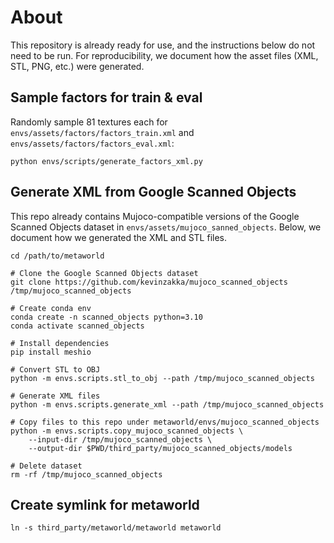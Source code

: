 # About

This repository is already ready for use, and the instructions below do not need to be run. For reproducibility, we document how the asset files (XML, STL, PNG, etc.) were generated.

## Sample factors for train & eval

Randomly sample 81 textures each for `envs/assets/factors/factors_train.xml` and `envs/assets/factors/factors_eval.xml`:
```
python envs/scripts/generate_factors_xml.py
```

## Generate XML from Google Scanned Objects

This repo already contains Mujoco-compatible versions of the Google Scanned Objects dataset in `envs/assets/mujoco_sanned_objects`. Below, we document how we generated the XML and STL files.
```
cd /path/to/metaworld

# Clone the Google Scanned Objects dataset
git clone https://github.com/kevinzakka/mujoco_scanned_objects /tmp/mujoco_scanned_objects

# Create conda env
conda create -n scanned_objects python=3.10
conda activate scanned_objects

# Install dependencies
pip install meshio

# Convert STL to OBJ
python -m envs.scripts.stl_to_obj --path /tmp/mujoco_scanned_objects

# Generate XML files
python -m envs.scripts.generate_xml --path /tmp/mujoco_scanned_objects

# Copy files to this repo under metaworld/envs/mujoco_scanned_objects
python -m envs.scripts.copy_mujoco_scanned_objects \
    --input-dir /tmp/mujoco_scanned_objects \
    --output-dir $PWD/third_party/mujoco_scanned_objects/models

# Delete dataset
rm -rf /tmp/mujoco_scanned_objects
```

## Create symlink for metaworld

```
ln -s third_party/metaworld/metaworld metaworld
```
